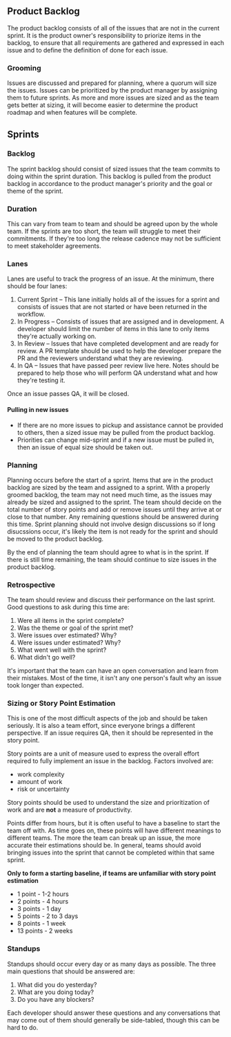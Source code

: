 ## Product Backlog

The product backlog consists of all of the issues that are not in the current sprint. It is the product owner's responsibility to priorize items in the backlog, to ensure that all requirements are gathered and expressed in each issue and to define the definition of done for each issue.

### Grooming

Issues are discussed and prepared for planning, where a quorum will size the issues. Issues can be prioritized by the product manager by assigning them to future sprints. As more and more issues are sized and as the team gets better at sizing, it will become easier to determine the product roadmap and when features will be complete.

## Sprints

### Backlog

The sprint backlog should consist of sized issues that the team commits to doing within the sprint duration. This backlog is pulled from the product backlog in accordance to the product manager's priority and the goal or theme of the sprint.

### Duration

This can vary from team to team and should be agreed upon by the whole team. If the sprints are too short, the team will struggle to meet their commitments. If they're too long the release cadence may not be sufficient to meet stakeholder agreements.

### Lanes

Lanes are useful to track the progress of an issue. At the minimum, there should be four lanes:
1. Current Sprint – This lane initially holds all of the issues for a sprint and consists of issues that are not started or have been returned in the workflow.
2. In Progress – Consists of issues that are assigned and in development. A developer should limit the number of items in this lane to only items they're actually working on.
3. In Review – Issues that have completed development and are ready for review. A PR template should be used to help the developer prepare the PR and the reviewers understand what they are reviewing.
4. In QA – Issues that have passed peer review live here. Notes should be prepared to help those who will perform QA understand what and how they're testing it.

Once an issue passes QA, it will be closed.

#### Pulling in new issues
- If there are no more issues to pickup and assistance cannot be provided to others, then a sized issue may be pulled from the product backlog.
- Priorities can change mid-sprint and if a new issue must be pulled in, then an issue of equal size should be taken out.

### Planning

Planning occurs before the start of a sprint. Items that are in the product backlog are sized by the team and assigned to a sprint. With a properly groomed backlog, the team may not need much time, as the issues may already be sized and assigned to the sprint. The team should decide on the total number of story points and add or remove issues until they arrive at or close to that number. Any remaining questions should be answered during this time. Sprint planning should not involve design discussions so if long disucssions occur, it's likely the item is not ready for the sprint and should be moved to the product backlog.

By the end of planning the team should agree to what is in the sprint. If there is still time remaining, the team should continue to size issues in the product backlog.

### Retrospective

The team should review and discuss their performance on the last sprint. Good questions to ask during this time are:
1. Were all items in the sprint complete?
2. Was the theme or goal of the sprint met?
3. Were issues over estimated? Why?
4. Were issues under estimated? Why?
5. What went well with the sprint?
6. What didn't go well?

It's important that the team can have an open conversation and learn from their mistakes. Most of the time, it isn't any one person's fault why an issue took longer than expected.

### Sizing or Story Point Estimation

This is one of the most difficult aspects of the job and should be taken seriously. It is also a team effort, since everyone brings a different perspective. If an issue requires QA, then it should be represented in the story point.

Story points are a unit of measure used to express the overall effort required to fully implement an issue in the backlog. Factors involved are:
- work complexity
- amount of work
- risk or uncertainty

Story points should be used to understand the size and prioritization of work and are **not** a measure of productivity.

Points differ from hours, but it is often useful to have a baseline to start the team off with. As time goes on, these points will have different meanings to different teams. The more the team can break up an issue, the more accurate their estimations should be. In general, teams should avoid bringing issues into the sprint that cannot be completed within that same sprint.

**Only to form a starting baseline, if teams are unfamiliar with story point estimation**
- 1 point - 1-2 hours
- 2 points - 4 hours
- 3 points - 1 day
- 5 points - 2 to 3 days
- 8 points - 1 week
- 13 points - 2 weeks


### Standups

Standups should occur every day or as many days as possible. The three main questions that should be answered are:
1. What did you do yesterday?
2. What are you doing today?
3. Do you have any blockers?

Each developer should answer these questions and any conversations that may come out of them should generally be side-tabled, though this can be hard to do.
